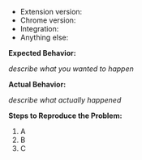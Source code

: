 - Extension version:
- Chrome version:
- Integration:
- Anything else:

**Expected Behavior:**

_describe what you wanted to happen_

**Actual Behavior:**

_describe what actually happened_

**Steps to Reproduce the Problem:**

1. A
1. B
1. C
